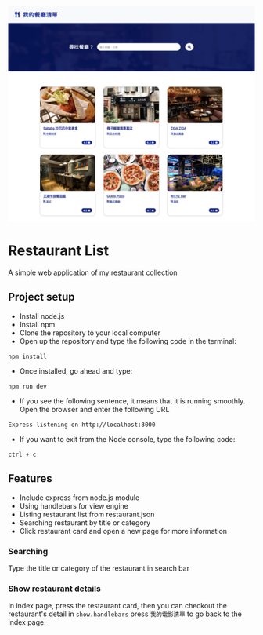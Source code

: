 ![My Image](public/images/cover_final.png)

# Restaurant List
A simple web application of my restaurant collection

## Project setup
- Install node.js
- Install npm
- Clone the repository to your local computer
- Open up the repository and type the following code in the terminal: 
```
npm install
```
- Once installed, go ahead and type:
```
npm run dev
```
- If you see the following sentence, it means that it is running smoothly. Open the browser and enter the following URL
```
Express listening on http://localhost:3000
```
- If you want to exit from the Node console, type the following code:
```
ctrl + c
```


## Features
- Include express from node.js module
- Using handlebars for view engine
- Listing restaurant list from restaurant.json
- Searching restaurant by title or category
- Click restaurant card and open a new page for more information


### Searching
Type the title or category of the restaurant in search bar

### Show restaurant details
In index page, press the restaurant card,
then you can checkout the restaurant's detail in `show.handlebars`
press `我的電影清單` to go back to the index page.
